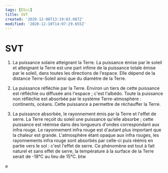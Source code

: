 ```yaml
---
tags: [ESci]
title: SVT
created: '2020-12-08T13:19:03.087Z'
modified: '2020-12-10T14:07:29.655Z'
---
```


# SVT 

1. La puissance solaire atteignant la Terre. 
La puissance émise par le soleil et atteignant la Terre est une part infime de la puissance totale émise par le soleil, dans toutes les directions de l'espace. Elle dépend de la distance Terre-Soleil ainsi que du diamètre de la Terre. 
2. La puissance réfléchie par la Terre.  Environ un tiers de cette puissance est réfléchie ou diffusée ans l'espace ; c'est l'albédo. Toute la puissance non réfléchie est absorbée par le système Terre-atmosphère : continents, océans. Cette puissance a permettre de réchauffer la Terre.

3. La puissance absorbée, le rayonnement émis par la Terre et l'effet de serre. 
La Terre reçoit du soleil une puissance qu'elle absorbe ; cette puissance est réémise dans des longueurs d'ondes correspondant aux infra rouge. Le rayonnement infra rouge est d'autant plus important que la chaleur est grande. 
L'atmosphère étant opaque aux infra rouges, les rayonnements infra rouge sont absorbés par celle-ci puis réémis en partie vers le sol : c'est l'effet de serre. Ce phénomène est tout à fait naturel et sans effet de serre, la température à la surface de la Terre serait de -18°C au lieu de 15°C.
btw

e
